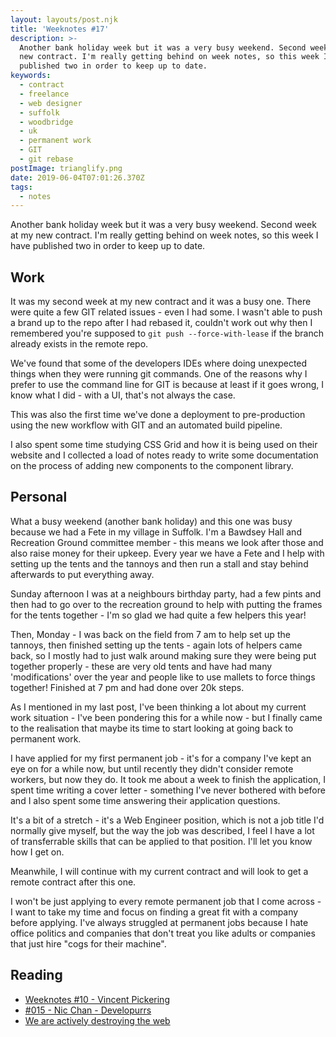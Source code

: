 ```yaml
---
layout: layouts/post.njk
title: 'Weeknotes #17'
description: >-
  Another bank holiday week but it was a very busy weekend. Second week at my
  new contract. I'm really getting behind on week notes, so this week I have
  published two in order to keep up to date.
keywords:
  - contract
  - freelance
  - web designer
  - suffolk
  - woodbridge
  - uk
  - permanent work
  - GIT
  - git rebase
postImage: trianglify.png
date: 2019-06-04T07:01:26.370Z
tags:
  - notes
---
```

Another bank holiday week but it was a very busy weekend. Second week at my new contract. I'm really getting behind on week notes, so this week I have published two in order to keep up to date.

## Work
It was my second week at my new contract and it was a busy one. There were quite a few GIT related issues - even I had some. I wasn't able to push a brand up to the repo after I had rebased it, couldn't work out why then I remembered you're supposed to ```git push --force-with-lease``` if the branch already exists in the remote repo.

We've found that some of the developers IDEs where doing unexpected things when they were running git commands. One of the reasons why I prefer to use the command line for GIT is because at least if it goes wrong, I know what I did - with a UI, that's not always the case.

This was also the first time we've done a deployment to pre-production using the new workflow with GIT and an automated build pipeline.

I also spent some time studying CSS Grid and how it is being used on their website and I collected a load of notes ready to write some documentation on the process of adding new components to the component library.

## Personal

What a busy weekend (another bank holiday) and this one was busy because we had a Fete in my village in Suffolk. I'm a Bawdsey Hall and Recreation Ground committee member - this means we look after those and also raise money for their upkeep. Every year we have a Fete and I help with setting up the tents and the tannoys and then run a stall and stay behind afterwards to put everything away.

Sunday afternoon I was at a neighbours birthday party, had a few pints and then had to go over to the recreation ground to help with putting the frames for the tents together - I'm so glad we had quite a few helpers this year!

Then, Monday - I was back on the field from 7 am to help set up the tannoys, then finished setting up the tents - again lots of helpers came back, so I mostly had to just walk around making sure they were being put together properly - these are very old tents and have had many 'modifications' over the year and people like to use mallets to force things together! Finished at 7 pm and had done over 20k steps.

As I mentioned in my last post, I've been thinking a lot about my current work situation - I've been pondering this for a while now - but I finally came to the realisation that maybe its time to start looking at going back to permanent work.

I have applied for my first permanent job - it's for a company I've kept an eye on for a while now, but until recently they didn't consider remote workers, but now they do. It took me about a week to finish the application, I spent time writing a cover letter - something I've never bothered with before and I also spent some time answering their application questions.

It's a bit of a stretch - it's a Web Engineer position, which is not a job title I'd normally give myself, but the way the job was described, I feel I have a lot of transferrable skills that can be applied to that position. I'll let you know how I get on.

Meanwhile, I will continue with my current contract and will look to get a remote contract after this one.

I won't be just applying to every remote permanent job that I come across - I want to take my time and focus on finding a great fit with a company before applying. I've always struggled at permanent jobs because I hate office politics and companies that don't treat you like adults or companies that just hire "cogs for their machine".

## Reading
- [Weeknotes #10 - Vincent Pickering](https://vincentp.me/articles/2019/05/27/21-00/ "Weeknotes #10")
- [#015 - Nic Chan - Developurrs](https://developur.rs/posts/nic-chan/ "#015 - Nic Chan - Developurrs")
- [We are actively destroying the web](https://gomakethings.com/we-are-actively-destroying-the-web/ "We are actively destroying the web")
